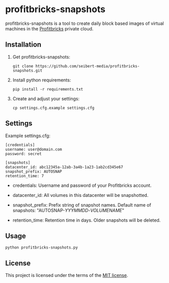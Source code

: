 # profitbricks-snapshots

profitbricks-snapshots is a tool to create daily block based images of virtual machines in the [Profitbricks](https://www.profitbricks.com/) private cloud.

## Installation

1. Get profitbricks-snapshots:

    ``git clone https://github.com/seibert-media/profitbricks-snapshots.git``

1. Install python requirements:

    ``pip install -r requirements.txt``

1. Create and adjust your settings:

    ``cp settings.cfg.example settings.cfg`` 

## Settings

Example settings.cfg:

	[credentials]
	username: user@domain.com
	password: secret

	[snapshots]
	datacenter_id: abc12345a-12ab-3a4b-1a23-1ab2cd345e67
	snapshot_prefix: AUTOSNAP
	retention_time: 7

- credentials:
Username and password of your Profitbricks account.

- datacenter_id:
All volumes in this datacenter will be snapshotted.

- snapshot_prefix:
Prefix string of snapshot names. Default name of snapshots: "AUTOSNAP-*YYYMMDD*-*VOLUMENAME*"

- retention_time:
Retention time in days. Older snapshots will be deleted.

## Usage

	python profitbricks-snapshots.py 

## License

This project is licensed under the terms of the [MIT license](LICENSE.md).

